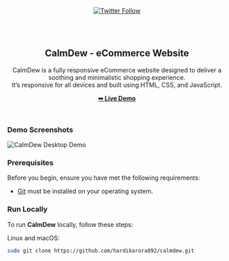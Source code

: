 <div align="center">
  
  [![Twitter Follow](https://img.shields.io/twitter/follow/Hardikcodes?style=social)](https://twitter.com/intent/follow?screen_name=Hardikcodes)

  <br />
  <br />

  <h2 align="center">CalmDew - eCommerce Website</h2>

  CalmDew is a fully responsive eCommerce website designed to deliver a soothing and minimalistic shopping experience. <br />It’s responsive for all devices and built using HTML, CSS, and JavaScript.

  <a href="https://yourusername.github.io/calmdew/"><strong>➥ Live Demo</strong></a>

</div>

<br />

### Demo Screenshots

![CalmDew Desktop Demo](./readme-images/desktop.png "Desktop Demo")

### Prerequisites

Before you begin, ensure you have met the following requirements:

* [Git](https://git-scm.com/downloads "Download Git") must be installed on your operating system.

### Run Locally

To run **CalmDew** locally, follow these steps:

Linux and macOS:

```bash
sudo git clone https://github.com/hardikarora892/calmdew.git
